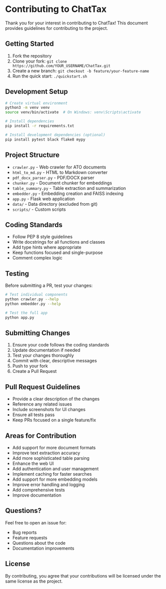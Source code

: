 # Contributing to ChatTax

Thank you for your interest in contributing to ChatTax! This document provides guidelines for contributing to the project.

## Getting Started

1. Fork the repository
2. Clone your fork: `git clone https://github.com/YOUR_USERNAME/ChatTax.git`
3. Create a new branch: `git checkout -b feature/your-feature-name`
4. Run the quick start: `./quickstart.sh`

## Development Setup

```bash
# Create virtual environment
python3 -m venv venv
source venv/bin/activate  # On Windows: venv\Scripts\activate

# Install dependencies
pip install -r requirements.txt

# Install development dependencies (optional)
pip install pytest black flake8 mypy
```

## Project Structure

- `crawler.py` - Web crawler for ATO documents
- `html_to_md.py` - HTML to Markdown converter
- `pdf_docx_parser.py` - PDF/DOCX parser
- `chunker.py` - Document chunker for embeddings
- `table_summary.py` - Table extraction and summarization
- `embedder.py` - Embedding creation and FAISS indexing
- `app.py` - Flask web application
- `data/` - Data directory (excluded from git)
- `scripts/` - Custom scripts

## Coding Standards

- Follow PEP 8 style guidelines
- Write docstrings for all functions and classes
- Add type hints where appropriate
- Keep functions focused and single-purpose
- Comment complex logic

## Testing

Before submitting a PR, test your changes:

```bash
# Test individual components
python crawler.py --help
python embedder.py --help

# Test the full app
python app.py
```

## Submitting Changes

1. Ensure your code follows the coding standards
2. Update documentation if needed
3. Test your changes thoroughly
4. Commit with clear, descriptive messages
5. Push to your fork
6. Create a Pull Request

## Pull Request Guidelines

- Provide a clear description of the changes
- Reference any related issues
- Include screenshots for UI changes
- Ensure all tests pass
- Keep PRs focused on a single feature/fix

## Areas for Contribution

- Add support for more document formats
- Improve text extraction accuracy
- Add more sophisticated table parsing
- Enhance the web UI
- Add authentication and user management
- Implement caching for faster searches
- Add support for more embedding models
- Improve error handling and logging
- Add comprehensive tests
- Improve documentation

## Questions?

Feel free to open an issue for:
- Bug reports
- Feature requests
- Questions about the code
- Documentation improvements

## License

By contributing, you agree that your contributions will be licensed under the same license as the project.
